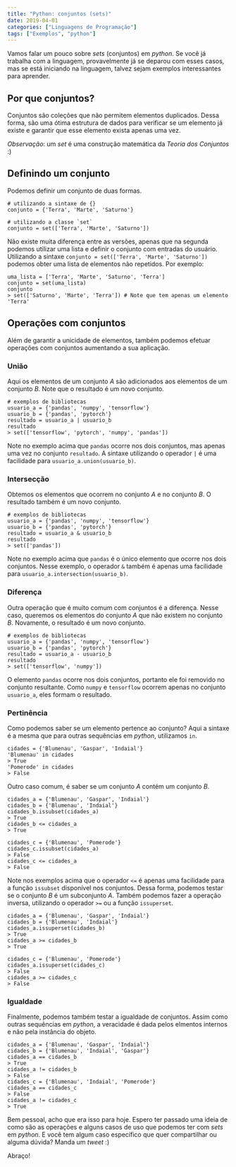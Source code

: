 ```yaml
---
title: "Python: conjuntos (sets)"
date: 2019-04-01
categories: ["Linguagens de Programação"]
tags: ["Exemplos", "python"]
---
```


Vamos falar um pouco sobre _sets_ (conjuntos) em _python_.
Se você já trabalha com a linguagem, provavelmente já se deparou com esses casos, mas se está iniciando na linguagem, talvez sejam exemplos interessantes para aprender.

<!-- more -->

## Por que conjuntos?

Conjuntos são coleções que não permitem elementos duplicados. Dessa forma, são uma ótima estrutura de dados para verificar se um elemento já existe e garantir que esse elemento exista apenas uma vez.

_Observação_: um _set_ é uma construção matemática da _Teoria dos Conjuntos_ :)

## Definindo um conjunto

Podemos definir um conjunto de duas formas.

```
# utilizando a sintaxe de {}
conjunto = {'Terra', 'Marte', 'Saturno'}

# utilizando a classe `set`
conjunto = set(['Terra', 'Marte', 'Saturno'])
```

Não existe muita diferença entre as versões, apenas que na segunda podemos utilizar uma lista e definir o conjunto com entradas do usuário.
Utilizando a sintaxe `conjunto = set(['Terra', 'Marte', 'Saturno'])` podemos obter uma lista de elementos não repetidos. Por exemplo:

```
uma_lista = ['Terra', 'Marte', 'Saturno', 'Terra']
conjunto = set(uma_lista)
conjunto
> set(['Saturno', 'Marte', 'Terra']) # Note que tem apenas um elemento 'Terra'
```

## Operações com conjuntos

Além de garantir a unicidade de elementos, também podemos efetuar operações com conjuntos aumentando a sua aplicação.

### União

Aqui os elementos de um conjunto _A_ são adicionados aos elementos de um conjunto _B_.
Note que o resultado é um novo conjunto.

```
# exemplos de bibliotecas
usuario_a = {'pandas', 'numpy', 'tensorflow'}
usuario_b = {'pandas', 'pytorch'}
resultado = usuario_a | usuario_b
resultado
> set(['tensorflow', 'pytorch', 'numpy', 'pandas'])
```

Note no exemplo acima que `pandas` ocorre nos dois conjuntos, mas apenas uma vez no conjunto `resultado`.
A sintaxe utilizando o operador `|` é uma facilidade para `usuario_a.union(usuario_b)`.

### Intersecção

Obtemos os elementos que ocorrem no conjunto _A_ e no conjunto _B_.
O resultado também é um novo conjunto.

```
# exemplos de bibliotecas
usuario_a = {'pandas', 'numpy', 'tensorflow'}
usuario_b = {'pandas', 'pytorch'}
resultado = usuario_a & usuario_b
resultado
> set(['pandas'])
```

Note no exemplo acima que `pandas` é o único elemento que ocorre nos dois conjuntos. 
Nesse exemplo, o operador `&` também é apenas uma facilidade para `usuario_a.intersection(usuario_b)`.

### Diferença

Outra operação que é muito comum com conjuntos é a diferença.
Nesse caso, queremos os elementos do conjunto _A_ que não existem no conjunto _B_.
Novamente, o resultado é um novo conjunto.

```
# exemplos de bibliotecas
usuario_a = {'pandas', 'numpy', 'tensorflow'}
usuario_b = {'pandas', 'pytorch'}
resultado = usuario_a - usuario_b
resultado
> set(['tensorflow', 'numpy'])
```

O elemento `pandas` ocorre nos dois conjuntos, portanto ele foi removido no conjunto resultante.
Como `numpy` e `tensorflow` ocorrem apenas no conjunto `usuario_a`, eles formam o resultado.

### Pertinência

Como podemos saber se um elemento pertence ao conjunto?
Aqui a sintaxe é a mesma que para outras sequências em _python_, utilizamos `in`.

```
cidades = {'Blumenau', 'Gaspar', 'Indaial'}
'Blumenau' in cidades
> True
'Pomerode' in cidades
> False
```

Outro caso comum, é saber se um conjunto _A_ contém um conjunto _B_.
```
cidades_a = {'Blumenau', 'Gaspar', 'Indaial'}
cidades_b = {'Blumenau', 'Indaial'}
cidades_b.issubset(cidades_a)
> True
cidades_b <= cidades_a
> True

cidades_c = {'Blumenau', 'Pomerode'}
cidades_c.issubset(cidades_a)
> False
cidades_c <= cidades_a
> False
```

Note nos exemplos acima que o operador `<=` é apenas uma facilidade para a função `issubset` disponível nos conjuntos. Dessa forma, podemos testar se o conjunto _B_ é um subconjunto _A_.
Também podemos fazer a operação inversa, utilizando o operador `>=` ou a função `issuperset`.
```
cidades_a = {'Blumenau', 'Gaspar', 'Indaial'}
cidades_b = {'Blumenau', 'Indaial'}
cidades_a.issuperset(cidades_b)
> True
cidades_a >= cidades_b
> True

cidades_c = {'Blumenau', 'Pomerode'}
cidades_a.issuperset(cidades_c)
> False
cidades_a >= cidades_c
> False
```

### Igualdade

Finalmente, podemos também testar a igualdade de conjuntos.
Assim como outras sequências em _python_, a veracidade é dada pelos elmentos internos e não pela instância do objeto.
```
cidades_a = {'Blumenau', 'Gaspar', 'Indaial'}
cidades_b = {'Blumenau', 'Indaial', 'Gaspar'}
cidades_a == cidades_b
> True
cidades_a != cidades_b
> False
cidades_c = {'Blumenau', 'Indaial', 'Pomerode'}
cidades_a == cidades_c
> False
cidades_a != cidades_c
> True
```

Bem pessoal, acho que era isso para hoje.
Espero ter passado uma ideia de como são as operações e alguns casos de uso que podemos ter com _sets_ em _python_. E você tem algum caso específico que quer compartilhar ou alguma dúvida? Manda um _tweet_ :)

Abraço!